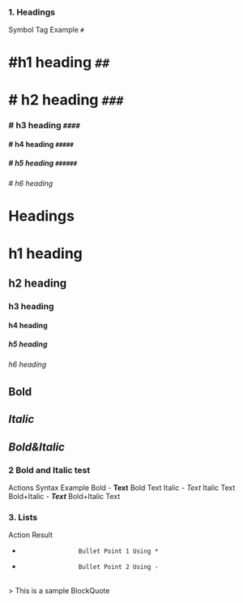 ### 1. Headings 
Symbol    Tag       Example
`#`       <h1>      #h1 heading
`##`      <h1>      # h2 heading
`###`     <h3>      # h3 heading
`####`    <h4>      # h4 heading
`#####`   <h5>      # h5 heading
`######`  <h6>      # h6 heading

# Headings
# h1 heading
## h2 heading
### h3 heading
#### h4 heading
##### h5 heading 
###### h6 heading

## **Bold**
## *Italic*
## ***Bold&Italic***

### 2 Bold and Italic test 
Actions Syntax                        Example
Bold - **Text**                       Bold Text
Italic - *Text*                       Italic Text
Bold+Italic - ***Text***              Bold+Italic Text

### 3. Lists
Action               Result
*                     Bullet Point 1 Using *
-                     Bullet Point 2 Using -

<br>
> This is a sample BlockQuote
